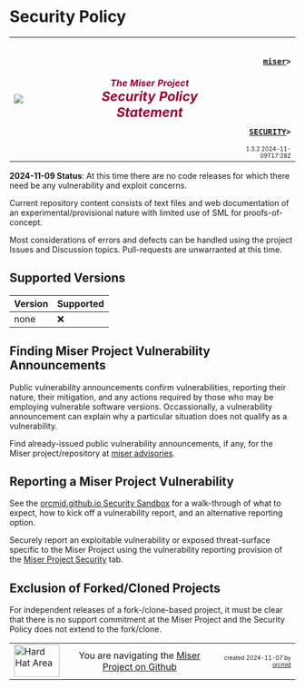 

# Security Policy
<!-- ---1----|----2----|----3----|----4----|----5----|----6----|----7----|--*
     SECURITY.md 1.3.2             UTF-8                        dh:2024-11-09
     source: <https://github.com/orcmid/miser/blob/master/SECURITY.md>
     -->
<table border="0" width="100%">
  <tr>
    <td width="25%" align="left" height="6">
       <a href="https://orcmid.github.io/miser/"
          title="The Miser Project on GitHub">
          <img src="https://orcmid.github.io/miser/images/misertheory-logo.png" />
       </a>
    </td>
    <td width="48%" height="6"><p align="center"><font color="#990033">
        <strong>
          <i>The Miser Project</i><br />
          <i><big><big>Security Policy Statement</big></big></i>
        </strong></font></p>
    </td>
    <td width="27%" height="6" valign="middle" align="right">
      <b><code>
         <a href="https://orcmid.github.io/miser/" target="_top">miser</a>&gt;
      </code></b>
      <br /><br />
      <br /><br />
      <b><code>
         <a href="https://github.com/orcmid/miser/blob/master/SECURITY.md"
            target="_top">SECURITY</a>&gt;
      </code></b>
      <br />
      <font size="-2">
        1.3.2 2024-11-09T17:28Z<!-- MAINTAIN THIS MANUALLY -->
      </font>
    </td>
  </tr>
</table>

**2024-11-09 Status**: At this time there are no code releases for which there
need be any vulnerability and exploit concerns.

Current repository content consists of text files and web documentation of an
experimental/provisional nature with limited use of SML for proofs-of-concept.

Most considerations of errors and defects can be handled using the project
Issues and Discussion topics.  Pull-requests are unwarranted at this time.

## Supported Versions

| Version | Supported          |
| ------- | ------------------ |
| none    | :x:                |

## Finding Miser Project Vulnerability Announcements

Public vulnerability announcements confirm vulnerabilities, reporting their
nature, their mitigation, and any actions required by those who may be
employing vulnerable software versions. Occassionally, a vulnerability
announcement can explain why a particular situation does not qualify as a
vulnerability.

Find already-issued public vulnerability announcements, if any, for the
Miser project/repository at
[miser advisories](https://github.com/orcmid/miser/security/advisories).

## Reporting a Miser Project Vulnerability

See the
[orcmid.github.io Security Sandbox](https://orcmid.github.io/SECURITY.html)
for a walk-through of what to expect, how to kick off a vulnerability report,
and an alternative reporting option.

Securely report an exploitable vulnerability or exposed threat-surface
specific to the Miser Project using the vulnerability reporting provision
of the
[Miser Project Security](https://github.com/orcmid/miser/security) tab.

## Exclusion of Forked/Cloned Projects

For independent releases of a fork-/clone-based project, it must be clear that
there is no support commitment at the Miser Project and the Security Policy
does not extend to the fork/clone.

<table border="0" cellspacing="3" width="100%">
  <tr>
    <td width="14%">
    <a href="https://orcmid.github.io/miser/index.htm" target="_top">
       <img border="0"
            src="https://orcmid.github.io/miser/images/hardhat-thumb.gif"
            alt="Hard Hat Area"
            align="left" width="80" height="57">
       </a>
    </td>
    <td width="54%" valign="middle" align="center">
      You are navigating the
      <a href="https://orcmid.github.io/miser/">Miser Project on Github
      </a></td>
    <td width="30%"><!-- CUSTOMIZATION REQUIRED -->
      <p align="right"><font size="-2">created 2024-11-07 by
         <a target="_top"
            href="https://orcmid.github.io/orcmid">orcmid
         </a></font></p>
    </td>
  </tr>
</table>
<!--
  1.3.2  2024-11-09T17:28Z More wordsmithing
  1.3.1  2024-11-09T17:23Z More smoothing around the sandbox
  1.3.0  2024-11-09T16:48Z Smoothing, tying in the sandbox for a walkthrough
  1.2.1  2024-11-07T19:17Z Remove ClustrMap, attempt downsizing font
  1.2.0  2024-11-07T17:55Z Splice in hybridForm top/bottom banners

               *** end of miser/SECURITY.md ***
         -->
